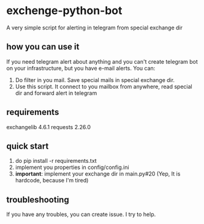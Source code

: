 # exchenge-python-bot
A very simple script for alerting in telegram from special exchange dir

## how you can use it
If you need telegram alert about anything and you can't create telegram bot on your infrastructure, but you have e-mail alerts.
You can:
1. Do filter in you mail. Save special mails in special exchange dir.
2. Use this script. It connect to you mailbox from anywhere, read special dir and forward alert in telegram

## requirements
exchangelib 4.6.1
requests 2.26.0

## quick start
1. do pip install -r requirements.txt
2. implement you properties in config/config.ini
3. **important**: implement your exchange dir in main.py#20 (Yep, It is hardcode, because I'm tired) 

## troubleshooting
If you have any troubles, you can create issue. I try to help.
